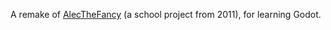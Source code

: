 A remake of [AlecTheFancy](https://github.com/karl-run/alecthefancy/) (a school project from 2011), for learning Godot.
